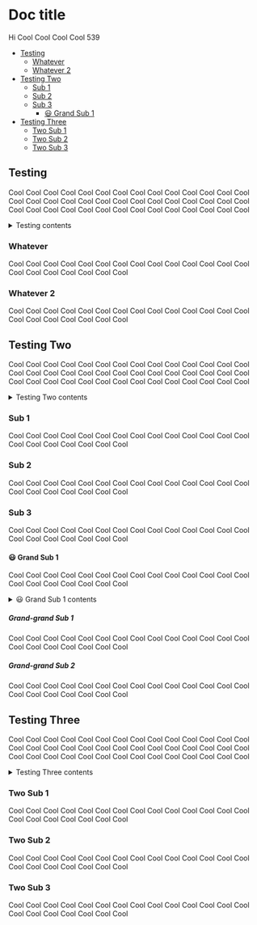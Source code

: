 # Doc title

Hi Cool Cool Cool Cool <!-- docs wordCount-->539<!-- /docs -->

<!-- docs TOC -->
- [Testing](#testing)
  - [Whatever](#whatever)
  - [Whatever 2](#whatever-2)
- [Testing Two](#testing-two)
  - [Sub 1](#sub-1)
  - [Sub 2](#sub-2)
  - [Sub 3](#sub-3)
    - [😃 Grand Sub 1](#grand-sub-1)
- [Testing Three](#testing-three)
  - [Two Sub 1](#two-sub-1)
  - [Two Sub 2](#two-sub-2)
  - [Two Sub 3](#two-sub-3)
<!-- /docs -->

## Testing

Cool Cool Cool Cool Cool Cool Cool Cool Cool Cool Cool Cool Cool Cool Cool Cool Cool Cool Cool Cool Cool 
Cool Cool Cool Cool Cool Cool Cool Cool Cool Cool Cool Cool Cool Cool Cool Cool Cool Cool Cool Cool Cool 

<!-- docs sectionToc maxDepth=5 collapse -->
<details>
<summary>Testing contents</summary>

- [Whatever](#whatever)
- [Whatever 2](#whatever-2)

</details>
<!-- /docs -->

### Whatever

Cool Cool Cool Cool Cool Cool Cool Cool Cool Cool Cool Cool Cool Cool Cool Cool Cool Cool Cool Cool Cool 

### Whatever 2

Cool Cool Cool Cool Cool Cool Cool Cool Cool Cool Cool Cool Cool Cool Cool Cool Cool Cool Cool Cool Cool 


## Testing Two

Cool Cool Cool Cool Cool Cool Cool Cool Cool Cool Cool Cool Cool Cool Cool Cool Cool Cool Cool Cool Cool 
Cool Cool Cool Cool Cool Cool Cool Cool Cool Cool Cool Cool Cool Cool Cool Cool Cool Cool Cool Cool Cool 

<!-- docs (TOC?sub=true&collapse=true&maxDepth=2)-->
<details>
<summary>Testing Two contents</summary>



</details>
<!-- /docs -->

### Sub 1

Cool Cool Cool Cool Cool Cool Cool Cool Cool Cool Cool Cool Cool Cool Cool Cool Cool Cool Cool Cool Cool 

### Sub 2

Cool Cool Cool Cool Cool Cool Cool Cool Cool Cool Cool Cool Cool Cool Cool Cool Cool Cool Cool Cool Cool 

### Sub 3

Cool Cool Cool Cool Cool Cool Cool Cool Cool Cool Cool Cool Cool Cool Cool Cool Cool Cool Cool Cool Cool 

#### 😃 Grand Sub 1

Cool Cool Cool Cool Cool Cool Cool Cool Cool Cool Cool Cool Cool Cool Cool Cool Cool Cool Cool Cool Cool 

<!-- docs TOC sub=true maxDepth=5 -->
<details>
<summary>😃 Grand Sub 1 contents</summary>

- [Grand-grand Sub 1](#grand-grand-sub-1)
- [Grand-grand Sub 2](#grand-grand-sub-2)

</details>
<!-- /docs -->

##### Grand-grand Sub 1

Cool Cool Cool Cool Cool Cool Cool Cool Cool Cool Cool Cool Cool Cool Cool Cool Cool Cool Cool Cool Cool 

##### Grand-grand Sub 2

Cool Cool Cool Cool Cool Cool Cool Cool Cool Cool Cool Cool Cool Cool Cool Cool Cool Cool Cool Cool Cool 

## Testing Three

Cool Cool Cool Cool Cool Cool Cool Cool Cool Cool Cool Cool Cool Cool Cool Cool Cool Cool Cool Cool Cool 
Cool Cool Cool Cool Cool Cool Cool Cool Cool Cool Cool Cool Cool Cool Cool Cool Cool Cool Cool Cool Cool 

<!-- docs (TOC?sub=true)-->
<details>
<summary>Testing Three contents</summary>

- [Two Sub 1](#two-sub-1)
- [Two Sub 2](#two-sub-2)
- [Two Sub 3](#two-sub-3)

</details>
<!-- /docs -->

### Two Sub 1

Cool Cool Cool Cool Cool Cool Cool Cool Cool Cool Cool Cool Cool Cool Cool Cool Cool Cool Cool Cool Cool 

### Two Sub 2

Cool Cool Cool Cool Cool Cool Cool Cool Cool Cool Cool Cool Cool Cool Cool Cool Cool Cool Cool Cool Cool 

### Two Sub 3

Cool Cool Cool Cool Cool Cool Cool Cool Cool Cool Cool Cool Cool Cool Cool Cool Cool Cool Cool Cool Cool 
